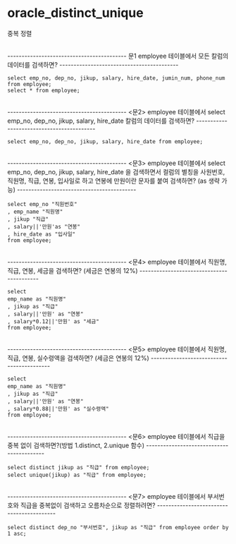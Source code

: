 # oracle_distinct_unique
중복 정렬





<br>
------------------------------------------
문1 employee 테이블에서 모든 칼럼의 데이터를 검색하면?
------------------------------------------

    select emp_no, dep_no, jikup, salary, hire_date, jumin_num, phone_num from employee;
    select * from employee;



<br>
------------------------------------------
<문2> employee 테이블에서 select emp_no, dep_no, jikup, salary, hire_date 칼럼의 데이터를 검색하면?
------------------------------------------

    select emp_no, dep_no, jikup, salary, hire_date from employee;




<br>
------------------------------------------
 <문3> employee 테이블에서 select emp_no, dep_no, jikup, salary, hire_date 을 검색하면서
 컬럼의 별칭을 사원번호, 직원명, 직급, 연봉, 입사일로 하고 연봉에 만원이란 문자를 붙여 검색하면? (as 생략 가능)
------------------------------------------

    select emp_no "직원번호"
    , emp_name "직원명"
    , jikup "직급"
    , salary||'만원'as "연봉"
    , hire_date as "입사일"
    from employee;


<br>
------------------------------------------
<문4> employee 테이블에서 직원명, 직급, 연봉, 세금을 검색하면? (세금은 연봉의 12%)
------------------------------------------

    select
    emp_name as "직원명"
    , jikup as "직급"
    , salary||'만원' as "연봉"
    , salary*0.12||'만원' as "세금"
    from employee;



<br>
------------------------------------------
<문5> employee 테이블에서 직원명, 직급, 연봉, 실수령액을 검색하면? (세금은 연봉의 12%)
------------------------------------------


    select
    emp_name as "직원명"
    , jikup as "직급"
    , salary||'만원' as "연봉"
    , salary*0.88||'만원' as "실수령액"
    from employee;


<br>
------------------------------------------
<문6> employee 테이블에서 직급을 중복 없이 검색하면?(방법 1.distinct, 2.unique 함수)
------------------------------------------


    select distinct jikup as "직급" from employee;
    select unique(jikup) as "직급" from employee;


 
<br>
------------------------------------------
<문7> employee 테이블에서 부서번호와 직급을 중복없이 검색하고 오름차순으로 정렬하려면?
------------------------------------------

    select distinct dep_no "부서번호", jikup as "직급" from employee order by 1 asc;


